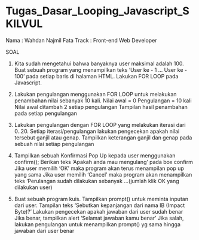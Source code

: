 # Tugas_Dasar_Looping_Javascript_SKILVUL

Nama : Wahdan Najmil Fata
Track : Front-end Web Developer


SOAL

1. Kita sudah mengetahui bahwa banyaknya user maksimal adalah 100.
Buat sebuah program yang menampilkan teks ‘User ke - 1 … User ke - 100’ pada setiap baris di halaman HTML.
Lakukan FOR LOOP pada Javascript.

2. Lakukan pengulangan menggunakan FOR LOOP untuk melakukan penambahan nilai sebanyak 10 kali.
Nilai awal = 0
Pengulangan = 10 kali
Nilai awal ditambah 2 setiap pengulangan
Tampilan hasil penambahan pada setiap pengulangan

3.  Lakukan pengulangan dengan FOR LOOP yang melakukan iterasi dari 0..20.
Setiap iterasi/pengulangan lakukan pengecekan apakah nilai tersebut ganjil atau genap.
Tampilkan keterangan ganjil dan genap pada sebuah nilai setiap pengulangan

4. Tampilkan sebuah Konfirmasi Pop Up kepada user menggunakan confirm();
Berikan teks ‘Apakah anda mau mengulang’ pada box confirm
Jika user memilih ‘OK’ maka program akan terus menampilan pop up yang sama
Jika user memilih ‘Cancel’ maka program akan menampilkan teks ‘Perulangan sudah dilakukan sebanyak …(jumlah klik OK yang dilakukan user)

5. Buat sebuah program kuis.
Tampilkan prompt() untuk meminta inputan dari user. Tampilan teks ‘Sebutkan kepanjangan dari nama IB (Impact Byte)?’
Lakukan pengecekan apakah jawaban dari user sudah benar
Jika benar, tampilkan alert ‘Selamat jawaban kamu benar’
Jika salah, lakukan pengulangan untuk menampilkan prompt() yg sama hingga jawaban dari user benar


